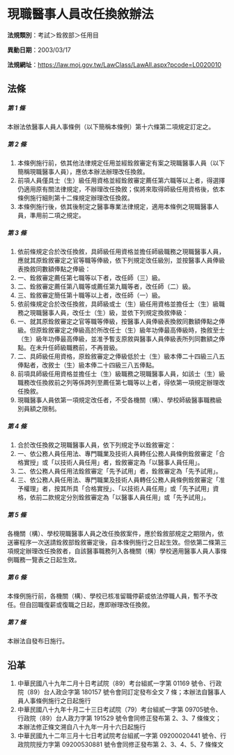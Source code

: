 # 現職醫事人員改任換敘辦法

**法規類別**：考試＞銓敘部＞任用目

**異動日期**：2003/03/17  

**法規網址**：https://law.moj.gov.tw/LawClass/LawAll.aspx?pcode=L0020010





## 法條
##### 第 1 條
本辦法依醫事人員人事條例（以下簡稱本條例）第十六條第二項規定訂定之。

##### 第 2 條
1. 本條例施行前，依其他法律規定任用並經銓敘審定有案之現職醫事人員（以下簡稱現職醫事人員），應依本辦法辦理改任換敘。                
1. 前項人員僅具士（生）級任用資格並經銓敘審定薦任第六職等以上者，得選擇仍適用原有關法律規定，不辦理改任換敘；俟將來取得師級任用資格後，依本條例施行細則第十二條規定辦理改任換敘。                  
1. 本條例施行後，依其後制定之醫事專業法律規定，適用本條例之現職醫事人員，準用前二項之規定。

##### 第 3 條
1. 依前條規定合於改任換敘，具師級任用資格並擔任師級職務之現職醫事人員，應就其原銓敘審定之官等職等俸級，依下列規定改任級別，並按醫事人員俸級表換敘同數額俸點之俸級：                                
1. 一、銓敘審定薦任第七職等以下者，改任師（三）級。                
1. 二、銓敘審定薦任第八職等或薦任第九職等者，改任師（二）級。      
1. 三、銓敘審定簡任第十職等以上者，改任師（一）級。                
1. 依前條規定合於改任換敘，具師級或士（生）級任用資格並擔任士（生）級職務之現職醫事人員，改任士（生）級，並依下列規定換敘俸級：    
1. 一、就其原銓敘審定之官等職等俸級，按醫事人員俸級表換敘同數額俸點之俸級。但原銓敘審定之俸級高於所改任士（生）級年功俸最高俸級時，換敘至士（生）級年功俸最高俸級，並准予暫支原敘與醫事人員俸級表所列同數額之俸點。在未升任師級職務前，不再晉級。      
1. 二、具師級任用資格，原銓敘審定之俸級低於士（生）級本俸二十四級三八五俸點者，改敘士（生）級本俸二十四級三八五俸點。          
1. 前項具師級任用資格並擔任士（生）級職務之現職醫事人員，如該士（生）級職務改任換敘前之列等係跨列至薦任第七職等以上者，得依第一項規定辦理改任換敘。                                                
1. 現職醫事人員依第一項規定改任者，不受各機關（構）、學校師級醫事職務級別員額之限制。

##### 第 4 條
1. 合於改任換敘之現職醫事人員，依下列規定予以銓敘審定：            
1. 一、依公務人員任用法、專門職業及技術人員轉任公務人員條例銓敘審定「合格實授」或「以技術人員任用」者，銓敘審定為「以醫事人員任用」。                                                   
1. 二、依公務人員任用法銓敘審定「先予試用」者，銓敘審定為「先予試用」。                                                        
1. 三、依公務人員任用法、專門職業及技術人員轉任公務人員條例銓敘審定「准予權理」者，按其所具「合格實授」、「以技術人員任用」或「先予試用」資格，依前二款規定分別銓敘審定為「以醫事人員任用」或「先予試用」。

##### 第 5 條
各機關（構）、學校現職醫事人員之改任換敘案件，應於銓敘部規定之期限內，依送審程序一次送請銓敘部銓敘審定後，自本條例施行之日起生效。但依第二條第三項規定辦理改任換敘者，自該醫事職務列入各機關（構）學校適用醫事人員人事條例職務一覽表之日起生效。

##### 第 6 條
本條例施行前，各機關（構）、學校已核准留職停薪或依法停職人員，暫不予改任。但自回職復薪或復職之日起，應即辦理改任換敘。

##### 第 7 條
本辦法自發布日施行。

## 沿革
1. 中華民國八十九年二月十日考試院（89）考台組貳一字第 01169  號令、行政院（89）台人政企字第 180157 號令會同訂定發布全文 7  條；本辦法自醫事人員人事條例施行之日起施行
1. 中華民國八十九年十月二十三日考試院（79）考台組貳一字第 09705號令、行政院（89）台人政力字第 191529 號令會同修正發布第 2、3、7 條條文；本辦法修正條文溯自八十九年一月十六日起施行
1. 中華民國九十二年三月十七日考試院考台組貳一字第 09200020441  號令、行政院院授力字第 09200530881  號令會同修正發布第 2、3、4、5、7  條條文
